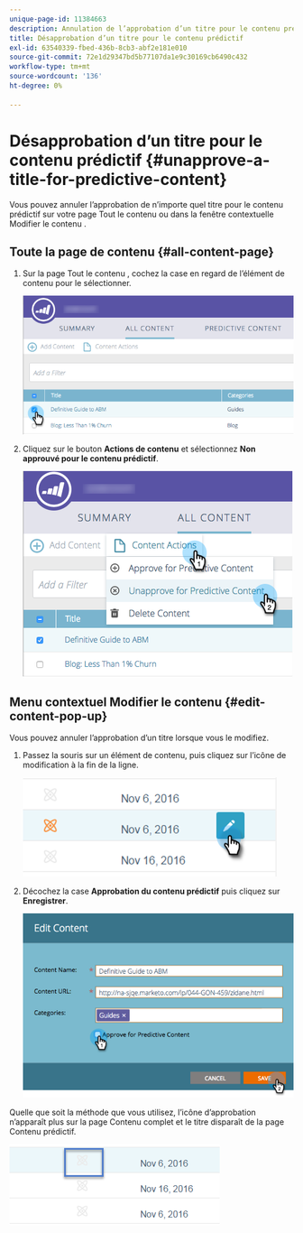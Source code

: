 ```yaml
---
unique-page-id: 11384663
description: Annulation de l’approbation d’un titre pour le contenu prédictif - Documents Marketo - Documentation du produit
title: Désapprobation d’un titre pour le contenu prédictif
exl-id: 63540339-fbed-436b-8cb3-abf2e181e010
source-git-commit: 72e1d29347bd5b77107da1e9c30169cb6490c432
workflow-type: tm+mt
source-wordcount: '136'
ht-degree: 0%

---
```


# Désapprobation d’un titre pour le contenu prédictif {#unapprove-a-title-for-predictive-content}

Vous pouvez annuler l’approbation de n’importe quel titre pour le contenu prédictif sur votre page Tout le contenu ou dans la fenêtre contextuelle Modifier le contenu .

## Toute la page de contenu {#all-content-page}

1. Sur la page Tout le contenu , cochez la case en regard de l’élément de contenu pour le sélectionner.

   ![](assets/image2017-10-3-9-3a18-3a38.png)

1. Cliquez sur le bouton **Actions de contenu** et sélectionnez **Non approuvé pour le contenu prédictif**.

   ![](assets/image2017-10-3-9-3a19-3a20.png)

## Menu contextuel Modifier le contenu {#edit-content-pop-up}

Vous pouvez annuler l’approbation d’un titre lorsque vous le modifiez.

1. Passez la souris sur un élément de contenu, puis cliquez sur l’icône de modification à la fin de la ligne.

   ![](assets/click-icon-hand.png)

1. Décochez la case **Approbation du contenu prédictif** puis cliquez sur **Enregistrer**.

   ![](assets/image2017-10-3-9-3a20-3a17.png)

Quelle que soit la méthode que vous utilisez, l’icône d’approbation n’apparaît plus sur la page Contenu complet et le titre disparaît de la page Contenu prédictif.

![](assets/unapprove-content-no-icon.png)
